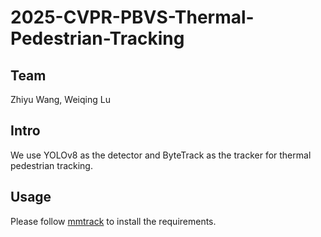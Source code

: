 # 2025-CVPR-PBVS-Thermal-Pedestrian-Tracking

## Team

Zhiyu Wang, Weiqing Lu

## Intro

We use YOLOv8 as the detector and ByteTrack as the tracker for thermal pedestrian tracking.

## Usage

Please follow [mmtrack](https://github.com/open-mmlab/mmtracking/blob/master/docs/en/install.md) to install the requirements.

